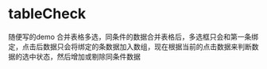 # tableCheck
随便写的demo
合并表格多选，同条件的数据合并表格后，多选框只会和第一条绑定，点击后数据只会将绑定的条数据加入数组，现在根据当前的点击数据来判断数据的选中状态，然后增加或剔除同条件数据
